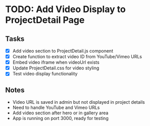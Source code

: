 # TODO: Add Video Display to ProjectDetail Page

## Tasks
- [x] Add video section to ProjectDetail.js component
- [x] Create function to extract video ID from YouTube/Vimeo URLs
- [x] Embed video iframe when videoUrl exists
- [x] Update ProjectDetail.css for video styling
- [x] Test video display functionality

## Notes
- Video URL is saved in admin but not displayed in project details
- Need to handle YouTube and Vimeo URLs
- Add video section after hero or in gallery area
- App is running on port 3000, ready for testing
